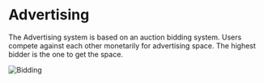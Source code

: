 # Advertising
The Advertising system is based on an auction bidding system. Users compete against each other monetarily for advertising space. The highest bidder is the one to get the space.

![Bidding](http://www.alfainfo.org/wp-content/uploads/2014/06/Online-Auctions.jpg)

